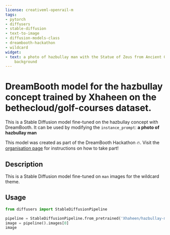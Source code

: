 ```yaml
---
license: creativeml-openrail-m
tags:
- pytorch
- diffusers
- stable-diffusion
- text-to-image
- diffusion-models-class
- dreambooth-hackathon
- wildcard
widget:
- text: a photo of hazbullay man with the Statue of Zeus from Ancient Greece in the
    background
---
```


# DreamBooth model for the hazbullay concept trained by Xhaheen on the bethecloud/golf-courses dataset.

This is a Stable Diffusion model fine-tuned on the hazbullay concept with DreamBooth. It can be used by modifying the `instance_prompt`: **a photo of hazbullay man**

This model was created as part of the DreamBooth Hackathon 🔥. Visit the [organisation page](https://huggingface.co/dreambooth-hackathon) for instructions on how to take part!

## Description


This is a Stable Diffusion model fine-tuned on `man` images for the wildcard theme.


## Usage

```python
from diffusers import StableDiffusionPipeline

pipeline = StableDiffusionPipeline.from_pretrained('Xhaheen/hazbullay-man-generator')
image = pipeline().images[0]
image
```
